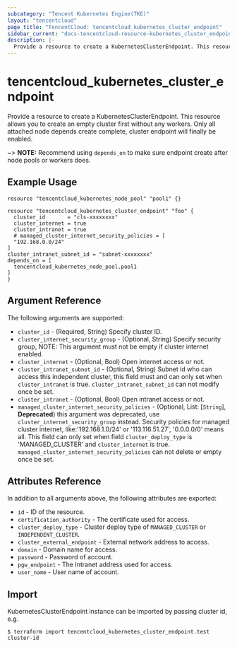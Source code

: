 ```yaml
---
subcategory: "Tencent Kubernetes Engine(TKE)"
layout: "tencentcloud"
page_title: "TencentCloud: tencentcloud_kubernetes_cluster_endpoint"
sidebar_current: "docs-tencentcloud-resource-kubernetes_cluster_endpoint"
description: |-
  Provide a resource to create a KubernetesClusterEndpoint. This resource allows you to create an empty cluster first without any workers. Only all attached node depends create complete, cluster endpoint will finally be enabled.
---
```


# tencentcloud_kubernetes_cluster_endpoint

Provide a resource to create a KubernetesClusterEndpoint. This resource allows you to create an empty cluster first without any workers. Only all attached node depends create complete, cluster endpoint will finally be enabled.

~> **NOTE:** Recommend using `depends_on` to make sure endpoint create after node pools or workers does.

## Example Usage

```hcl
resource "tencentcloud_kubernetes_node_pool" "pool1" {}

resource "tencentcloud_kubernetes_cluster_endpoint" "foo" {
  cluster_id       = "cls-xxxxxxxx"
  cluster_internet = true
  cluster_intranet = true
  # managed_cluster_internet_security_policies = [
  "192.168.0.0/24"
]
cluster_intranet_subnet_id = "subnet-xxxxxxxx"
depends_on = [
  tencentcloud_kubernetes_node_pool.pool1
]
}
```

## Argument Reference

The following arguments are supported:

* `cluster_id` - (Required, String) Specify cluster ID.
* `cluster_internet_security_group` - (Optional, String) Specify security group, NOTE: This argument must not be empty if cluster internet enabled.
* `cluster_internet` - (Optional, Bool) Open internet access or not.
* `cluster_intranet_subnet_id` - (Optional, String) Subnet id who can access this independent cluster, this field must and can only set  when `cluster_intranet` is true. `cluster_intranet_subnet_id` can not modify once be set.
* `cluster_intranet` - (Optional, Bool) Open intranet access or not.
* `managed_cluster_internet_security_policies` - (Optional, List: [`String`], **Deprecated**) this argument was deprecated, use `cluster_internet_security_group` instead. Security policies for managed cluster internet, like:'192.168.1.0/24' or '113.116.51.27', '0.0.0.0/0' means all. This field can only set when field `cluster_deploy_type` is 'MANAGED_CLUSTER' and `cluster_internet` is true. `managed_cluster_internet_security_policies` can not delete or empty once be set.

## Attributes Reference

In addition to all arguments above, the following attributes are exported:

* `id` - ID of the resource.
* `certification_authority` - The certificate used for access.
* `cluster_deploy_type` - Cluster deploy type of `MANAGED_CLUSTER` or `INDEPENDENT_CLUSTER`.
* `cluster_external_endpoint` - External network address to access.
* `domain` - Domain name for access.
* `password` - Password of account.
* `pgw_endpoint` - The Intranet address used for access.
* `user_name` - User name of account.


## Import

KubernetesClusterEndpoint instance can be imported by passing cluster id, e.g.
```
$ terraform import tencentcloud_kubernetes_cluster_endpoint.test cluster-id
```

